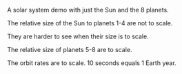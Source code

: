 A solar system demo with just the Sun and the 8 planets.

The relative size of the Sun to planets 1-4 are not to scale.

They are harder to see when their size is to scale.

The relative size of planets 5-8 are to scale.

The orbit rates are to scale. 10 seconds equals 1 Earth year.
